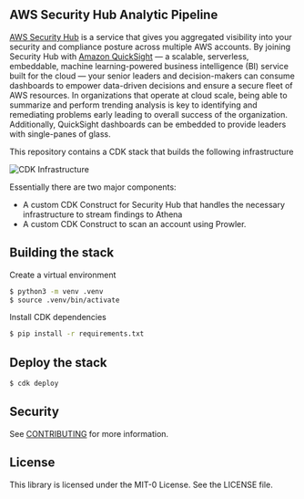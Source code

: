 ## AWS Security Hub Analytic Pipeline

[AWS Security Hub](https://aws.amazon.com/security-hub/) is a service that gives you aggregated visibility into your security and compliance posture across multiple AWS accounts. By joining Security Hub with [Amazon QuickSight](https://aws.amazon.com/quicksight/) — a scalable, serverless, embeddable, machine learning-powered business intelligence (BI) service built for the cloud — your senior leaders and decision-makers can consume dashboards to empower data-driven decisions and ensure a secure fleet of AWS resources. In organizations that operate at cloud scale, being able to summarize and perform trending analysis is key to identifying and remediating problems early leading to overall success of the organization. Additionally, QuickSight dashboards can be embedded to provide leaders with single-panes of glass.

This repository contains a CDK stack that builds the following infrastructure

![CDK Infrastructure](blog_post/images/CDK_Portion.png)

Essentially there are two major components:
- A custom CDK Construct for Security Hub that handles the necessary infrastructure to stream findings to Athena
- A custom CDK Construct to scan an account using Prowler.

## Building the stack

Create a virtual environment

```bash
$ python3 -m venv .venv
$ source .venv/bin/activate
```

Install CDK dependencies

```bash
$ pip install -r requirements.txt
```

## Deploy the stack

```bash
$ cdk deploy
```

## Security

See [CONTRIBUTING](CONTRIBUTING.md#security-issue-notifications) for more information.

## License

This library is licensed under the MIT-0 License. See the LICENSE file.

